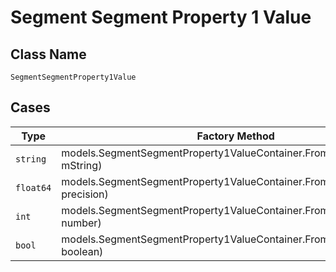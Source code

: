 
# Segment Segment Property 1 Value

## Class Name

`SegmentSegmentProperty1Value`

## Cases

| Type | Factory Method |
|  --- | --- |
| `string` | models.SegmentSegmentProperty1ValueContainer.FromString(string mString) |
| `float64` | models.SegmentSegmentProperty1ValueContainer.FromPrecision(float64 precision) |
| `int` | models.SegmentSegmentProperty1ValueContainer.FromNumber(int number) |
| `bool` | models.SegmentSegmentProperty1ValueContainer.FromBoolean(bool boolean) |

